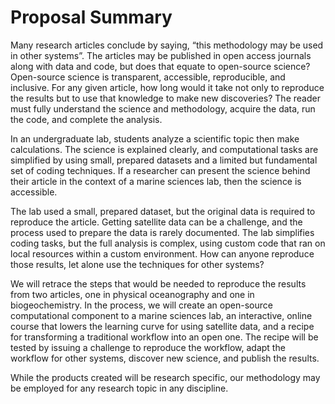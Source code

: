 # Proposal Summary

Many research articles conclude by saying, “this methodology may be used in other systems”. 
The articles may be published in open access journals along with data and code, but does that equate to open-source science? 
Open-source science is transparent, accessible, reproducible, and inclusive. For any given article, how long would it take 
not only to reproduce the results but to use that knowledge to make new discoveries? The reader must fully understand the 
science and methodology, acquire the data, run the code, and complete the analysis.

In an undergraduate lab, students analyze a scientific topic then make calculations. The science is explained clearly, 
and computational tasks are simplified by using small, prepared datasets and a limited but fundamental set of coding techniques. 
If a researcher can present the science behind their article in the context of a marine sciences lab, then the science is accessible.

The lab used a small, prepared dataset, but the original data is required to reproduce the article. Getting satellite data can be a challenge, 
and the process used to prepare the data is rarely documented. The lab simplifies coding tasks, but the full analysis is complex, 
using custom code that ran on local resources within a custom environment. How can anyone reproduce those results, let alone use the 
techniques for other systems?

We will retrace the steps that would be needed to reproduce the results from two articles, one in physical oceanography 
and one in biogeochemistry. In the process, we will create an open-source computational component to a marine sciences lab, 
an interactive, online course that lowers the learning curve for using satellite data, and a recipe for transforming a 
traditional workflow into an open one. The recipe will be tested by issuing a challenge to reproduce the workflow, 
adapt the workflow for other systems, discover new science, and publish the results.

While the products created will be research specific, our methodology may be employed for any research topic in any discipline. 
